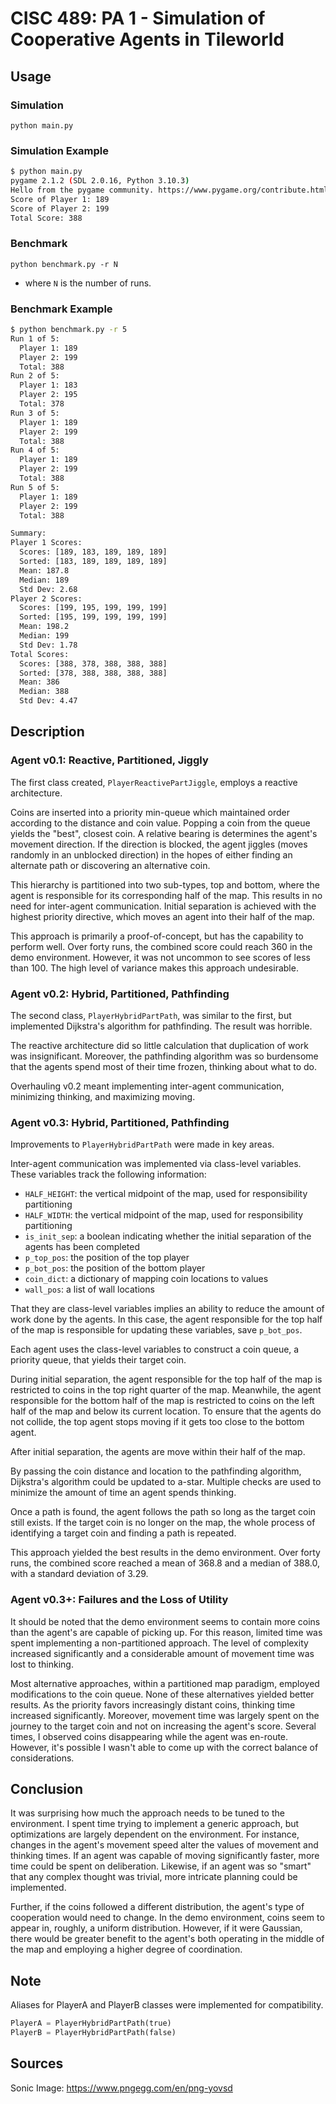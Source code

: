 # CISC 489: PA 1 - Simulation of Cooperative Agents in Tileworld

## Usage

### Simulation

`python main.py`

### Simulation Example

```bash
$ python main.py
pygame 2.1.2 (SDL 2.0.16, Python 3.10.3)
Hello from the pygame community. https://www.pygame.org/contribute.html
Score of Player 1: 189
Score of Player 2: 199
Total Score: 388
```

### Benchmark

`python benchmark.py -r N`

- where `N` is the number of runs.

### Benchmark Example

```bash
$ python benchmark.py -r 5
Run 1 of 5:
  Player 1: 189
  Player 2: 199
  Total: 388
Run 2 of 5:
  Player 1: 183
  Player 2: 195
  Total: 378
Run 3 of 5:
  Player 1: 189
  Player 2: 199
  Total: 388
Run 4 of 5:
  Player 1: 189
  Player 2: 199
  Total: 388
Run 5 of 5:
  Player 1: 189
  Player 2: 199
  Total: 388

Summary:
Player 1 Scores:
  Scores: [189, 183, 189, 189, 189]
  Sorted: [183, 189, 189, 189, 189]
  Mean: 187.8
  Median: 189
  Std Dev: 2.68
Player 2 Scores:
  Scores: [199, 195, 199, 199, 199]
  Sorted: [195, 199, 199, 199, 199]
  Mean: 198.2
  Median: 199
  Std Dev: 1.78
Total Scores:
  Scores: [388, 378, 388, 388, 388]
  Sorted: [378, 388, 388, 388, 388]
  Mean: 386
  Median: 388
  Std Dev: 4.47
```

## Description

### Agent v0.1: Reactive, Partitioned, Jiggly

The first class created, `PlayerReactivePartJiggle`, employs a reactive architecture.

Coins are inserted into a priority min-queue which maintained order according to the distance and coin value. Popping a coin from the queue yields the "best", closest coin. A relative bearing is determines the agent's movement direction. If the direction is blocked, the agent jiggles (moves randomly in an unblocked direction) in the hopes of either finding an alternate path or discovering an alternative coin.

This hierarchy is partitioned into two sub-types, top and bottom, where the agent is responsible for its corresponding half of the map. This results in no need for inter-agent communication. Initial separation is achieved with the highest priority directive, which moves an agent into their half of the map.

This approach is primarily a proof-of-concept, but has the capability to perform well. Over forty runs, the combined score could reach 360 in the demo environment. However, it was not uncommon to see scores of less than 100. The high level of variance makes this approach undesirable.

### Agent v0.2: Hybrid, Partitioned, Pathfinding

The second class, `PlayerHybridPartPath`, was similar to the first, but implemented Dijkstra's algorithm for pathfinding. The result was horrible.

The reactive architecture did so little calculation that duplication of work was insignificant. Moreover, the pathfinding algorithm was so burdensome that the agents spend most of their time frozen, thinking about what to do.

Overhauling v0.2 meant implementing inter-agent communication, minimizing thinking, and maximizing moving.

### Agent v0.3: Hybrid, Partitioned, Pathfinding

Improvements to `PlayerHybridPartPath` were made in key areas.

Inter-agent communication was implemented via class-level variables. These variables track the following information:

- `HALF_HEIGHT`: the vertical midpoint of the map, used for responsibility partitioning
- `HALF_WIDTH`: the vertical midpoint of the map, used for responsibility partitioning
- `is_init_sep`: a boolean indicating whether the initial separation of the agents has been completed
- `p_top_pos`: the position of the top player
- `p_bot_pos`: the position of the bottom player
- `coin_dict`: a dictionary of mapping coin locations to values
- `wall_pos`: a list of wall locations

That they are class-level variables implies an ability to reduce the amount of work done by the agents. In this case, the agent responsible for the top half of the map is responsible for updating these variables, save `p_bot_pos`.

Each agent uses the class-level variables to construct a coin queue, a priority queue, that yields their target coin.

During initial separation, the agent responsible for the top half of the map is restricted to coins in the top right quarter of the map. Meanwhile, the agent responsible for the bottom half of the map is restricted to coins on the left half of the map and below its current location. To ensure that the agents do not collide, the top agent stops moving if it gets too close to the bottom agent.

After initial separation, the agents are move within their half of the map.

By passing the coin distance and location to the pathfinding algorithm, Dijkstra's algorithm could be updated to a-star. Multiple checks are used to minimize the amount of time an agent spends thinking.

Once a path is found, the agent follows the path so long as the target coin still exists. If the target coin is no longer on the map, the whole process of identifying a target coin and finding a path is repeated.

This approach yielded the best results in the demo environment. Over forty runs, the combined score reached a mean of 368.8 and a median of 388.0, with a standard deviation of 3.29.

### Agent v0.3+: Failures and the Loss of Utility

It should be noted that the demo environment seems to contain more coins than the agent's are capable of picking up. For this reason, limited time was spent implementing a non-partitioned approach. The level of complexity increased significantly and a considerable amount of movement time was lost to thinking.

Most alternative approaches, within a partitioned map paradigm, employed modifications to the coin queue. None of these alternatives yielded better results. As the priority favors increasingly distant coins, thinking time increased significantly. Moreover, movement time was largely spent on the journey to the target coin and not on increasing the agent's score. Several times, I observed coins disappearing while the agent was en-route. However, it's possible I wasn't able to come up with the correct balance of considerations.

## Conclusion

It was surprising how much the approach needs to be tuned to the environment. I spent time trying to implement a generic approach, but optimizations are largely dependent on the environment. For instance, changes in the agent's movement speed alter the values of movement and thinking times. If an agent was capable of moving significantly faster, more time could be spent on deliberation. Likewise, if an agent was so "smart" that any complex thought was trivial, more intricate planning could be implemented.

Further, if the coins followed a different distribution, the agent's type of cooperation would need to change. In the demo environment, coins seem to appear in, roughly, a uniform distribution. However, if it were Gaussian, there would be greater benefit to the agent's both operating in the middle of the map and employing a higher degree of coordination.

## Note

Aliases for PlayerA and PlayerB classes were implemented for compatibility.

```python
PlayerA = PlayerHybridPartPath(true)
PlayerB = PlayerHybridPartPath(false)
```

## Sources

Sonic Image: <https://www.pngegg.com/en/png-yovsd>

